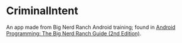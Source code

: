 # CriminalIntent
An app made from Big Nerd Ranch Android training; found in [Android Programming: The Big Nerd Ranch Guide (2nd Edition)](http://www.amazon.com/gp/product/0134171454?pldnSite=1).

